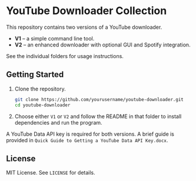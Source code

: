 # YouTube Downloader Collection

This repository contains two versions of a YouTube downloader.

- **V1** – a simple command line tool.
- **V2** – an enhanced downloader with optional GUI and Spotify integration.

See the individual folders for usage instructions.

## Getting Started
1. Clone the repository.
   ```bash
   git clone https://github.com/yourusername/youtube-downloader.git
   cd youtube-downloader
   ```
2. Choose either `V1` or `V2` and follow the README in that folder to install dependencies and run the program.

A YouTube Data API key is required for both versions. A brief guide is provided in `Quick Guide to Getting a YouTube Data API Key.docx`.

## License
MIT License. See `LICENSE` for details.
